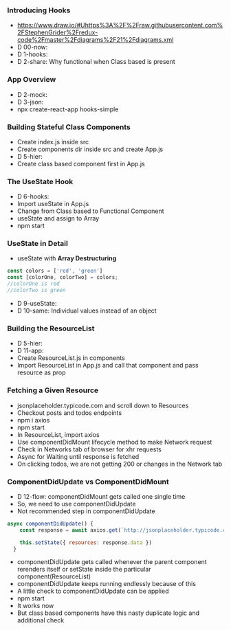### Introducing Hooks
* https://www.draw.io/#Uhttps%3A%2F%2Fraw.githubusercontent.com%2FStephenGrider%2Fredux-code%2Fmaster%2Fdiagrams%2F21%2Fdiagrams.xml
* D 00-now:
* D 1-hooks:
* D 2-share: Why functional when Class based is present

### App Overview
* D 2-mock:
* D 3-json:
* npx create-react-app hooks-simple

### Building Stateful Class Components
* Create index.js inside src
* Create components dir inside src and create App.js
* D 5-hier:
* Create class based component first in App.js

### The UseState Hook
* D 6-hooks: 
* Import useState in App.js
* Change from Class based to Functional Component
* useState and assign to Array
* npm start

### UseState in Detail
* useState with **Array Destructuring**
```js
const colors = ['red', 'green']
const [colorOne, colorTwo] = colors;
//colorOne is red
//colorTwo is green
```
* D 9-useState:
* D 10-same: Individual values instead of an object

### Building the ResourceList
* D 5-hier:
* D 11-app:
* Create ResourceList.js in components
* Import ResourceList in App.js and call that component and pass resource as prop

### Fetching a Given Resource
* jsonplaceholder.typicode.com and scroll down to Resources
* Checkout posts and todos endpoints
* npm i axios
* npm start
* In ResourceList, import axios
* Use componentDidMount lifecycle method to make Network request
* Check in Networks tab of browser for xhr requests
* Async for Waiting until response is fetched
* On clicking todos, we are not getting 200 or changes in the Network tab

### ComponentDidUpdate vs ComponentDidMount
* D 12-flow: componentDidMount gets called one single time
* So, we need to use componentDidUpdate
* Not recommended step in componentDidUpdate
```js
async componentDidUpdate() {
    const response = await axios.get(`http://jsonplaceholder.typicode.com/${this.props.resource}`);

    this.setState({ resources: response.data })
  }
```
* componentDidUpdate gets called whenever the parent component rerenders itself or setState inside the particular component(ResourceList)
* componentDidUpdate keeps running endlessly because of this
* A little check to componentDidUpdate can be applied
* npm start
* It works now
* But class based components have this nasty duplicate logic and additional check
